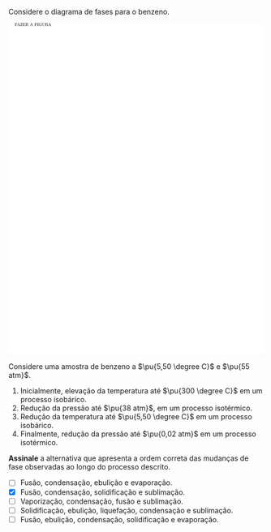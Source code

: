 Considere o diagrama de fases para o benzeno.

![Energia livre e estado físico.](2C05-1P.svg)

Considere uma amostra de benzeno a $\pu{5,50 \degree C}$ e $\pu{55 atm}$.

1. Inicialmente, elevação da temperatura até $\pu{300 \degree C}$ em um processo isobárico.
2. Redução da pressão até $\pu{38 atm}$, em um processo isotérmico.
3. Redução da temperatura até  $\pu{5,50 \degree C}$ em um processo isobárico.
4. Finalmente, redução da pressão até $\pu{0,02 atm}$ em um processo isotérmico.

**Assinale** a alternativa que apresenta a ordem correta das mudanças de fase observadas ao longo do processo descrito. 

- [ ] Fusão, condensação, ebulição e evaporação.   
- [x] Fusão, condensação, solidificação e sublimação.    
- [ ] Vaporização, condensação, fusão e sublimação.    
- [ ] Solidificação, ebulição, liquefação, condensação e sublimação.    
- [ ] Fusão, ebulição, condensação, solidificação e evaporação.
